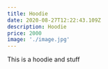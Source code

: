 ```yaml
---
title: Hoodie
date: 2020-08-27T12:22:43.109Z
description: Hoodie
price: 2000
image: './image.jpg'
---
```

This is a hoodie and stuff
